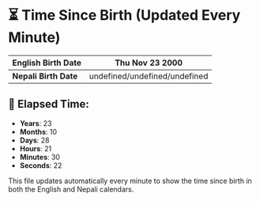 # ⏳ Time Since Birth (Updated Every Minute)

| **English Birth Date** | Thu Nov 23 2000 |
|------------------------|-------------------------------------|
| **Nepali Birth Date**  | undefined/undefined/undefined                  |

## 📅 Elapsed Time:

- **Years**: 23
- **Months**: 10
- **Days**: 28
- **Hours**: 21
- **Minutes**: 30
- **Seconds**: 22

This file updates automatically every minute to show the time since birth in both the English and Nepali calendars.